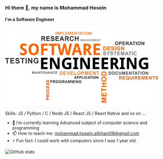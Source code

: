 ### Hi there 👋, my name is Mohammad Hosein
#### I'm a Software Engineer
![I'm a Software Engineer](https://github.com/MH-Alikhani/MH-Alikhani/blob/main/17301977.jpg?raw=true)

Skills: JS / Python / C / Node JS / React JS / React Native and so on ...

- 🌱 I’m currently learning Advanced subject of computer science and programming 
- 📫 How to reach me: mohammad.hosein.alikhani08@gmail.com 
- ⚡ Fun fact: I could work with computers since I was 1 year old. 



![GitHub stats](https://github-readme-stats.vercel.app/api?username=MH-Alikhani&show_icons=true&count_private=true)  
